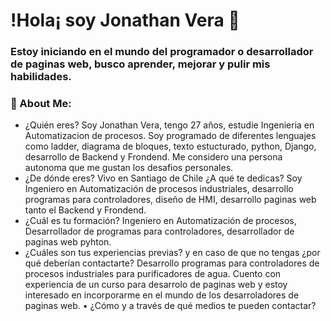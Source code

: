 # !Hola¡ soy Jonathan Vera 👋

### Estoy iniciando en el mundo del programador o desarrollador de paginas web, busco aprender, mejorar y pulir mis habilidades.

### 🤵 About Me:
- ¿Quién eres?
Soy Jonathan Vera, tengo 27 años, estudie Ingenieria en Automatizacion de procesos. Soy programado de diferentes lenguajes como ladder, diagrama de bloques, texto estucturado, python, Django, desarrollo de Backend y Frondend. Me considero una persona autonoma que me gustan los desafios personales.
- ¿De dónde eres? 
Vivo en Santiago de Chile
¿A qué te dedicas?
Soy Ingeniero en Automatización de procesos industriales, desarrollo programas para controladores, diseño de HMI, desarrollo paginas web tanto el Backend y Frondend.
- ¿Cuál es tu formación?
Ingeniero en Automatización de procesos, Desarrollador de programas para controladores, desarrollador de paginas web pyhton.
- ¿Cuáles son tus experiencias previas? y en caso de que no tengas ¿por qué deberían contactarte?
Desarrollo programas para controladores de procesos industriales para purificadores de agua.
Cuento con experiencia de un curso para desarrolo de paginas web y estoy interesado en incorporarme en el mundo de los desarroladores de paginas web.
•	¿Cómo y a través de qué medios te pueden contactar?

